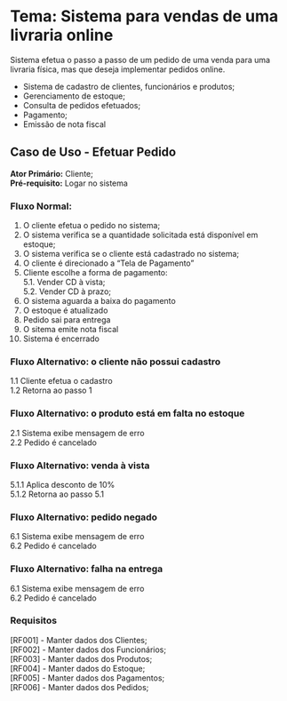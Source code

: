 # Tema: Sistema para vendas de uma livraria online
Sistema efetua o passo a passo de um pedido de uma venda para uma livraria física, mas que deseja implementar pedidos online. <br>

- Sistema de cadastro de clientes, funcionários e produtos;
- Gerenciamento de estoque;
- Consulta de pedidos efetuados;
- Pagamento;
- Emissão de nota fiscal

## Caso de Uso - Efetuar Pedido
<b>Ator Primário:</b> Cliente; <br>
<b>Pré-requisito:</b> Logar no sistema

### Fluxo Normal:
1. 	O cliente efetua o pedido no sistema;
2.	O sistema verifica se a quantidade solicitada está disponível em estoque;
3.	O sistema verifica se o cliente está cadastrado no sistema;
4.	O cliente é direcionado a “Tela de Pagamento”
5.	Cliente escolhe a forma de pagamento: <br>
  5.1.	Vender CD à vista;<br>
  5.2.	Vender CD à prazo;<br>
6.	O sistema aguarda a baixa do pagamento
7.	O estoque é atualizado
8.	Pedido sai para entrega
9.	O sitema emite nota fiscal
10.	Sistema é encerrado

### Fluxo Alternativo: o cliente não possui cadastro
1.1 Cliente efetua o cadastro<br>
1.2 Retorna ao passo 1

### Fluxo Alternativo: o produto está em falta no estoque
2.1 Sistema exibe mensagem de erro<br>
2.2 Pedido é cancelado
### Fluxo Alternativo: venda à vista
5.1.1 Aplica desconto de 10%<br>
5.1.2 Retorna ao passo 5.1
### Fluxo Alternativo: pedido negado
6.1 Sistema exibe mensagem de erro<br>
6.2 Pedido é cancelado
### Fluxo Alternativo: falha na entrega
6.1 Sistema exibe mensagem de erro<br>
6.2 Pedido é cancelado

### Requisitos
[RF001] - Manter dados dos Clientes; <br>
[RF002] - Manter dados dos Funcionários; <br>
[RF003] - Manter dados dos Produtos; <br>
[RF004] - Manter dados do Estoque; <br> 
[RF005] - Manter dados dos Pagamentos; <br>
[RF006] - Manter dados dos Pedidos;
